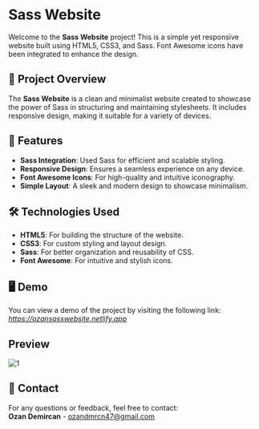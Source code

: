# Sass Website

Welcome to the **Sass Website** project! This is a simple yet responsive website built using HTML5, CSS3, and Sass. Font Awesome icons have been integrated to enhance the design.

## 🎯 Project Overview
The **Sass Website** is a clean and minimalist website created to showcase the power of Sass in structuring and maintaining stylesheets. It includes responsive design, making it suitable for a variety of devices.

## 🚀 Features
- **Sass Integration**: Used Sass for efficient and scalable styling.
- **Responsive Design**: Ensures a seamless experience on any device.
- **Font Awesome Icons**: For high-quality and intuitive iconography.
- **Simple Layout**: A sleek and modern design to showcase minimalism.

## 🛠️ Technologies Used
- **HTML5**: For building the structure of the website.
- **CSS3**: For custom styling and layout design.
- **Sass**: For better organization and reusability of CSS.
- **Font Awesome**: For intuitive and stylish icons.

## 🖥️ Demo
You can view a demo of the project by visiting the following link:  
*https://ozansasswebsite.netlify.app*

## Preview
![1](https://github.com/user-attachments/assets/2d88c0ed-7a9f-4a05-a36b-cdccb1dea104)


## 📧 Contact
For any questions or feedback, feel free to contact:  
**Ozan Demircan** - ozandmrcn47@gmail.com

